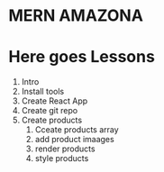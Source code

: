 # MERN AMAZONA

# Here goes Lessons

1. Intro
2. Install tools
3. Create React App
4. Create git repo
5. Create products
    1. Cceate products array
    2. add product imaages
    3. render products
    4. style products
